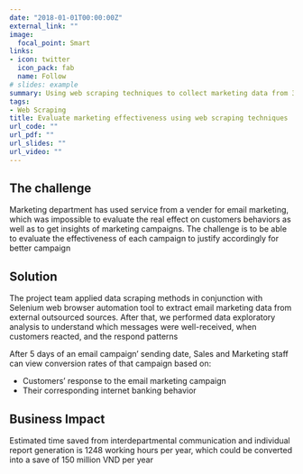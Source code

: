 ```yaml
---
date: "2018-01-01T00:00:00Z"
external_link: ""
image: 
  focal_point: Smart
links:
- icon: twitter
  icon_pack: fab
  name: Follow
# slides: example
summary: Using web scraping techniques to collect marketing data from 3rd party to measure the effectiveness of marketing campaign
tags:
- Web Scraping
title: Evaluate marketing effectiveness using web scraping techniques
url_code: ""
url_pdf: ""
url_slides: ""
url_video: ""
---
```


## The challenge

Marketing department has used service from a vender for email marketing, which was impossible to evaluate the real effect on customers behaviors as well as to get insights of marketing campaigns. The challenge is to be able to evaluate the effectiveness of each campaign to justify accordingly for better campaign

## Solution

The project team applied data scraping methods in conjunction with Selenium web browser automation tool to extract email marketing data from external outsourced sources. After that, we performed data exploratory analysis to understand which messages were well-received, when customers reacted, and the respond patterns 

After 5 days of an email campaign’ sending date, Sales and Marketing staff can view conversion rates of that campaign based on:

- Customers’ response to the email marketing campaign 
- Their corresponding internet banking behavior

## Business Impact

Estimated time saved from interdepartmental communication and individual report generation is 1248 working hours per year, which could be converted into a save of 150 million VND per year